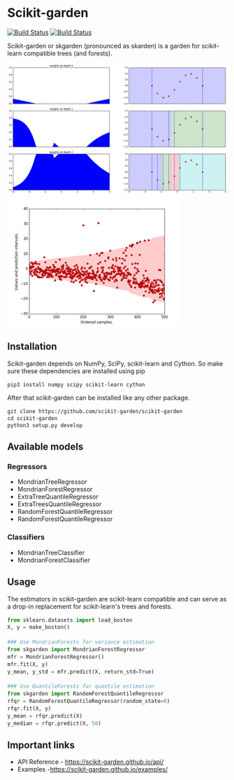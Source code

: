 # Scikit-garden

[![Build
Status](https://travis-ci.org/scikit-garden/scikit-garden.svg?branch=master)](https://travis-ci.org/scikit-garden/scikit-garden)
[![Build Status](https://circleci.com/gh/scikit-garden/scikit-garden/tree/master.svg?style=shield&circle-token=:circle-token)](https://circleci.com/gh/scikit-garden/scikit-garden)

Scikit-garden or skgarden (pronounced as skarden) is a garden for scikit-learn compatible trees (and forests).

<img src="docs/mondrian_tree/plot3.png" height="300" />

<img src="docs/quantile/boston.png" height="300" />


## Installation

Scikit-garden depends on NumPy, SciPy, scikit-learn and Cython. So make sure these dependencies are installed using pip

```
pip3 install numpy scipy scikit-learn cython
```

After that scikit-garden can be installed like any other package.

```
git clone https://github.com/scikit-garden/scikit-garden
cd scikit-garden
python3 setup.py develop
```

## Available models

### Regressors
* MondrianTreeRegressor
* MondrianForestRegressor
* ExtraTreeQuantileRegressor
* ExtraTreesQuantileRegressor
* RandomForestQuantileRegressor
* RandomForestQuantileRegressor

### Classifiers
* MondrianTreeClassifier
* MondrianForestClassifier

## Usage
The estimators in scikit-garden are scikit-learn compatible and can serve as a drop-in replacement for scikit-learn's trees and forests.

```python
from sklearn.datasets import load_boston
X, y = make_boston()

### Use MondrianForests for variance estimation
from skgarden import MondrianForestRegressor
mfr = MondrianForestRegressor()
mfr.fit(X, y)
y_mean, y_std = mfr.predict(X, return_std=True)

### Use QuantileForests for quantile estimation
from skgarden import RandomForestQuantileRegressor
rfqr = RandomForestQuantileRegressor(random_state=0)
rfqr.fit(X, y)
y_mean = rfqr.predict(X)
y_median = rfqr.predict(X, 50)
```

## Important links
-  API Reference - https://scikit-garden.github.io/api/
-  Examples -https://scikit-garden.github.io/examples/
